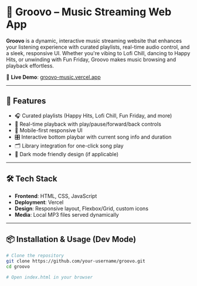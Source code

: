 # 🎵 Groovo – Music Streaming Web App

**Groovo** is a dynamic, interactive music streaming website that enhances your listening experience with curated playlists, real-time audio control, and a sleek, responsive UI. Whether you're vibing to Lofi Chill, dancing to Happy Hits, or unwinding with Fun Friday, Groovo makes music browsing and playback effortless.

🔗 **Live Demo**: [groovo-music.vercel.app](https://groovo-music.vercel.app/)

---

## 🚀 Features

- 🎧 Curated playlists (Happy Hits, Lofi Chill, Fun Friday, and more)
- 🧠 Real-time playback with play/pause/forward/back controls
- 📱 Mobile-first responsive UI
- 🎛️ Interactive bottom playbar with current song info and duration
- 🗂 Library integration for one-click song play
- 🌙 Dark mode friendly design (if applicable)

---

## 🛠 Tech Stack

- **Frontend**: HTML, CSS, JavaScript
- **Deployment**: Vercel
- **Design**: Responsive layout, Flexbox/Grid, custom icons
- **Media**: Local MP3 files served dynamically

---

## 📦 Installation & Usage (Dev Mode)

```bash
# Clone the repository
git clone https://github.com/your-username/groovo.git
cd groovo

# Open index.html in your browser

